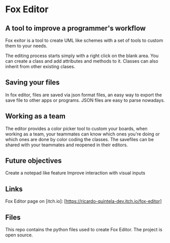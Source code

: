 # Fox Editor

## A tool to improve a programmer's workflow

Fox exitor is a tool to create UML like schemes with a set of tools to custom them to your needs.

The editing process starts simply with a right click on the blank area. You can create a class and add attributes and methods to it. Classes can also inherit from other existing clases.

## Saving your files

In fox editor, files are saved via json format files, an easy way to export the save file to other apps or programs. JSON files are easy to parse nowadays.

## Working as a team

The editor provides a color picker tool to custom your boards, when working as a team, your teammates can know which ones you're doing or which ones are done by color coding the classes. The savefiles can be shared with your teammates and reopened in their editors.


## Future objectives

Create a notepad like feature
Improve interaction with visual inputs


## Links

Fox Editor page on [itch.io]: [https://ricardo-quintela-dev.itch.io/fox-editor]


## Files

This repo contains the python files used to create Fox Editor. The project is open source.
